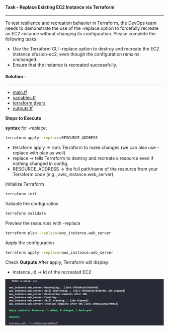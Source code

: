 #### Task - Replace Existing EC2 Instance via Terraform
---
To test resilience and recreation behavior in Terraform, the DevOps team needs to demonstrate the use of the -replace option to forcefully recreate an EC2 instance without changing its configuration. Please complete the following tasks:
- Use the Terraform CLI -replace option to destroy and recreate the EC2 instance xfusion-ec2, even though the configuration remains unchanged.
- Ensure that the instance is recreated successfully.

#### Solution - 
---

- [main.tf](./main.tf)
- [variables.tf](./variables.tf)
- [terraform.tfvars](./terraform.tfvars)
- [outputs.tf](./outputs.tf)

**Steps to Execute**

**syntax** for -replace:
```sh
terraform apply -replace=RESOURCE_ADDRESS
```
- terraform apply -> runs Terraform to make changes.(we can also use -replace with plan as well)
- replace -> tells Terraform to destroy and recreate a resource even if nothing changed in config.
- RESOURCE_ADDRESS -> the full path/name of the resource from your Terraform code (e.g., aws_instance.web_server).

Initialize Terraform
```sh
terraform init
```
Validate the configuration
```sh
terraform validate
```
Preview the resources with -replace
```sh
terraform plan -replace=aws_instance.web_server
```
Apply the configuration
```sh
terraform apply -replace=aws_instance.web_server
```

Check **Outputs**
After apply, Terraform will display:

- instance_id -> Id of the recreated EC2

![Screenshot](./TASK3.png)